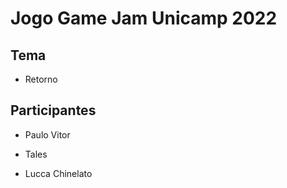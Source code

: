 # Jogo Game Jam Unicamp 2022


## Tema

* Retorno

## Participantes

* Paulo Vitor

* Tales

* Lucca Chinelato


